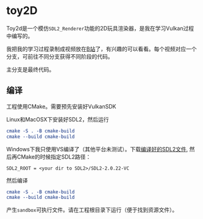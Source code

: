 # toy2D

Toy2d是一个模仿`SDL2_Renderer`功能的2D玩具渲染器，是我在学习Vulkan过程中编写的。

我把我的学习过程录制成视频放在[B站](https://space.bilibili.com/256768793/channel/collectiondetail?sid=404887)了，有兴趣的可以看看。每个视频对应一个分支，可前往不同分支获得不同阶段的代码。

主分支是最终代码。

## 编译

工程使用CMake。需要预先安装好VulkanSDK

Linux和MacOSX下安装好SDL2，然后运行

```cmake
cmake -S . -B cmake-build
cmake --build cmake-build
```

Windows下我只使用VS编译了（其他平台未测试）。下载[编译好的SDL2文件](https://github.com/libsdl-org/SDL/releases/tag/release-2.26.5), 然后再CMake的时候指定SDL2路径：

```text
SDL2_ROOT = <your dir to SDL2>/SDL2-2.0.22-VC
```

然后编译

```cmake
cmake -S . -B cmake-build
cmake --build cmake-build
```

产生`sandbox`可执行文件。请在工程根目录下运行（便于找到资源文件）。
